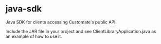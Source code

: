 # java-sdk
Java SDK for clients accessing Customate's public API.

Include the JAR file in your project and see ClientLibraryApplication.java as an example of how to use it.
